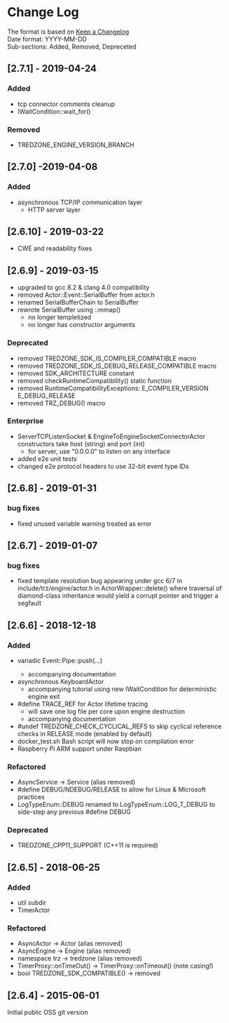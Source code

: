 # Change Log

The format is based on [Keep a Changelog](http://keepachangelog.com/) </br>
Date format: YYYY-MM-DD </br>
Sub-sections: Added, Removed, Depreceted </br>

<!---
## [Unreleased]
### Added
### Removed
### Deprecated
### Refactored
--->

## [2.7.1] - 2019-04-24

### Added
- tcp connector comments cleanup
- IWaitCondition::wait_for()
  
### Removed
- TREDZONE_ENGINE_VERSION_BRANCH


## [2.7.0] -2019-04-08

### Added
- asynchronous TCP/IP communication layer
  - HTTP server layer
  

## [2.6.10] - 2019-03-22

- CWE and readability fixes

  
## [2.6.9] - 2019-03-15

- upgraded to gcc 8.2 & clang 4.0 compatibility
- removed Actor::Event::SerialBuffer from actor.h
- renamed SerialBufferChain to SerialBuffer
- rewrote SerialBuffer using ::mmap()
  - no longer templetized
  - no longer has constructor arguments


### Deprecated

- removed TREDZONE_SDK_IS_COMPILER_COMPATIBLE macro
- removed TREDZONE_SDK_IS_DEBUG_RELEASE_COMPATIBLE macro
- removed SDK_ARCHITECTURE constant
- removed checkRuntimeCompatibility() static function
- removed RuntimeCompatibilityExceptions:
  E_COMPILER_VERSION
  E_DEBUG_RELEASE
- removed TRZ_DEBUG() macro


### Enterprise
- ServerTCPListenSocket & EngineToEngineSocketConnectorActor constructors take host (string) and port (int)
  - for server, use "0.0.0.0" to listen on any interface
- added e2e unit tests
- changed e2e protocol headers to use 32-bit event type IDs


## [2.6.8] - 2019-01-31

### bug fixes
- fixed unused variable warning treated as error


## [2.6.7] - 2019-01-07

### bug fixes
- fixed template resolution bug appearing under gcc 6/7 in include/trz/engine/actor.h in ActorWrapper::delete() where traversal of diamond-class inheritance would yield a corrupt pointer and trigger a segfault


## [2.6.6] - 2018-12-18

### Added
- variadic Event::Pipe::push<Event>(...)
  - accompanying documentation
- asynchronous KeyboardActor
  - accompanying tutorial using new IWaitCondition for deterministic engine exit
- #define TRACE_REF for Actor lifetime tracing
  - will save one log file per core upon engine destruction
  - accompanying documentation
- #undef TREDZONE_CHECK_CYCLICAL_REFS to skip cyclical reference checks in RELEASE mode (enabled by default)
- docker_test.sh Bash script will now stop on compilation error
- Raspberry Pi ARM support under Raspbian


### Refactored
- AsyncService -> Service (alias removed)
- #define DEBUG/NDEBUG/RELEASE to allow for Linux & Microsoft practices
- LogTypeEnum::DEBUG renamed to LogTypeEnum::LOG_T_DEBUG to side-step any previous #define DEBUG 

### Deprecated
- TREDZONE_CPP11_SUPPORT (C++11 is required)


## [2.6.5] - 2018-06-25

### Added
- util subdir
- TimerActor

### Refactored
- AsyncActor -> Actor (alias removed)
- AsyncEngine -> Engine (alias removed)
- namespace trz -> tredzone (alias removed)
- TimerProxy::onTimeOut() -> TimerProxy::onTimeout()  (note casing!)
- bool TREDZONE_SDK_COMPATIBLE() -> removed


## [2.6.4] - 2015-06-01
Initial public OSS git version


